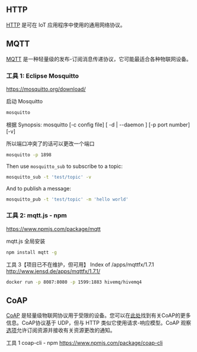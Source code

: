 ## HTTP

[HTTP](https://en.wikipedia.org/wiki/Hypertext_Transfer_Protocol) 是可在 IoT 应用程序中使用的通用网络协议。

## MQTT

[MQTT](https://en.wikipedia.org/wiki/MQTT) 是一种轻量级的发布-订阅消息传递协议，它可能最适合各种物联网设备。

### 工具 1: Eclipse Mosquitto

<https://mosquitto.org/download/>

启动 Mosquitto

```sh
mosquitto
```

根据 Synopsis:
mosquitto [-c config file] [ -d | --daemon ] [-p port number] [-v]

所以端口冲突了的话可以更改一个端口

```sh
mosquitto -p 1898
```

Then use `mosquitto_sub` to subscribe to a topic:

```sh
mosquitto_sub -t 'test/topic' -v
```

And to publish a message:

```sh
mosquitto_pub -t 'test/topic' -m 'hello world'
```

### 工具 2: mqtt.js - npm

<https://www.npmjs.com/package/mqtt>

mqtt.js 全局安装

```sh
npm install mqtt -g
```

工具 3【项目已不在维护，但可用】
Index of /apps/mqttfx/1.7.1
<http://www.jensd.de/apps/mqttfx/1.7.1/>

```sh
docker run -p 8087:8080 -p 1599:1883 hivemq/hivemq4
```

## CoAP

[CoAP](https://en.wikipedia.org/wiki/Constrained_Application_Protocol) 是轻量级物联网协议用于受限的设备。您可以在[此处](https://tools.ietf.org/html/rfc7252)找到有关CoAP的更多信息。CoAP协议基于 UDP，但与 HTTP 类似它使用请求-响应模型。CoAP 观察[选项](https://tools.ietf.org/html/rfc7641)允许订阅资源并接收有关资源更改的通知。

工具 1
coap-cli - npm
<https://www.npmjs.com/package/coap-cli>
